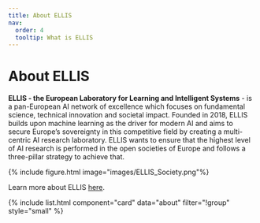 ```yaml
---
title: About ELLIS
nav:
  order: 4
  tooltip: What is ELLIS
---
```


# About ELLIS 

**ELLIS - the European Laboratory for Learning and Intelligent Systems** - is a pan-European AI network of excellence which focuses on fundamental science, technical innovation and societal impact. Founded in 2018, ELLIS builds upon machine learning as the driver for modern AI and aims to secure Europe’s sovereignty in this competitive field by creating a multi-centric AI research laboratory. ELLIS wants to ensure that the highest level of AI research is performed in the open societies of Europe and follows a three-pillar strategy to achieve that.

{% include figure.html image="images/ELLIS_Society.png"%}

Learn more about ELLIS [here](https://www.ellis.eu).

{% include list.html component="card" data="about" filter="!group" style="small" %}
